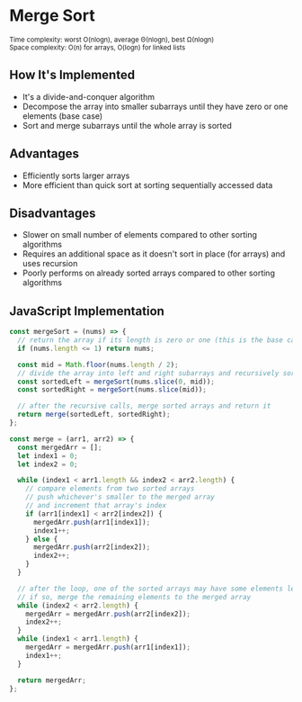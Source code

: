 # Merge Sort

<small>Time complexity: worst O(nlogn), average Θ(nlogn), best Ω(nlogn)</small><br/>
<small>Space complexity: O(n) for arrays, O(logn) for linked lists</small>

## How It's Implemented

- It's a divide-and-conquer algorithm
- Decompose the array into smaller subarrays until they have zero or one elements (base case)
- Sort and merge subarrays until the whole array is sorted

## Advantages

- Efficiently sorts larger arrays
- More efficient than quick sort at sorting sequentially accessed data

## Disadvantages

- Slower on small number of elements compared to other sorting algorithms
- Requires an additional space as it doesn't sort in place (for arrays) and uses recursion
- Poorly performs on already sorted arrays compared to other sorting algorithms

## JavaScript Implementation

```javascript
const mergeSort = (nums) => {
  // return the array if its length is zero or one (this is the base case that would break the recursion)
  if (nums.length <= 1) return nums;

  const mid = Math.floor(nums.length / 2);
  // divide the array into left and right subarrays and recursively sort them
  const sortedLeft = mergeSort(nums.slice(0, mid));
  const sortedRight = mergeSort(nums.slice(mid));

  // after the recursive calls, merge sorted arrays and return it
  return merge(sortedLeft, sortedRight);
};

const merge = (arr1, arr2) => {
  const mergedArr = [];
  let index1 = 0;
  let index2 = 0;

  while (index1 < arr1.length && index2 < arr2.length) {
    // compare elements from two sorted arrays
    // push whichever's smaller to the merged array
    // and increment that array's index
    if (arr1[index1] < arr2[index2]) {
      mergedArr.push(arr1[index1]);
      index1++;
    } else {
      mergedArr.push(arr2[index2]);
      index2++;
    }
  }

  // after the loop, one of the sorted arrays may have some elements left unmerged
  // if so, merge the remaining elements to the merged array
  while (index2 < arr2.length) {
    mergedArr = mergedArr.push(arr2[index2]);
    index2++;
  }
  while (index1 < arr1.length) {
    mergedArr = mergedArr.push(arr1[index1]);
    index1++;
  }

  return mergedArr;
};
```
